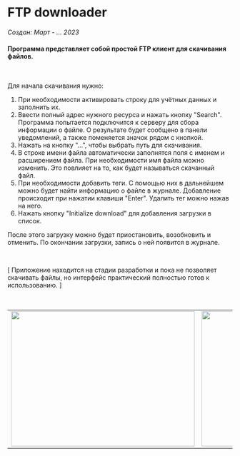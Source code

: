 # FTP downloader

*Создан: Март - ... 2023*

#### Программа представляет собой простой FTP клиент для скачивания файлов.

<br/>

Для начала скачивания нужно:

1. При необходимости активировать строку для учётных данных и заполнить их.
2. Ввести полный адрес нужного ресурса и нажать кнопку "Search". Программа попытается подключится к серверу для сбора информации о файле. О результате будет сообщено в панели уведомлений, а также поменяется значок рядом с кнопкой.
3. Нажать на кнопку "...", чтобы выбрать путь для скачивания.
4. В строке имени файла автоматически заполнятся поля с именем и расширением файла. При необходимости имя файла можно изменить. Это повлияет на то, как будет называться скачанный файл.
5. При необходимости добавить теги. С помощью них в дальнейшем можно будет найти информацию о файле в журнале. Добавление происходит при нажатии клавиши "Enter". Удалить тег можно нажав на него.
6. Нажать кнопку "Initialize download" для добавления загрузки в список.

После этого загрузку можно будет приостановить, возобновить и отменить. По окончании загрузки, запись о ней появится в журнале.

<br/>

[ Приложение находится на стадии разработки и пока не позволяет скачивать файлы, но интерфейс практический полностью готов к использованию. ]

<br/>

<table>
  <td><img src="https://user-images.githubusercontent.com/104451273/239758316-4ea90a26-ffde-42fc-98f6-d2f5ce7f49dc.png" width="411" height="303"/></td>
  <td><img src="https://user-images.githubusercontent.com/104451273/239758317-6ec1f769-5977-4e6d-be86-014631f113f6.png" width="411" height="303"/></td>
</table>

<!-- Original size: 1233x910 -->
<!-- Compressed size (3/4): 925x683 -->
<!-- Compressed size (1/2): 617x455 -->
<!-- Compressed size (2/5): 493x364 -->
<!-- Compressed size (1/3): 411x303 -->
<!-- Compressed size (1/4): 308x228 -->
